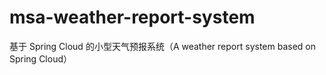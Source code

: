 # msa-weather-report-system
基于 Spring Cloud 的小型天气预报系统（A weather report system based on Spring Cloud）
